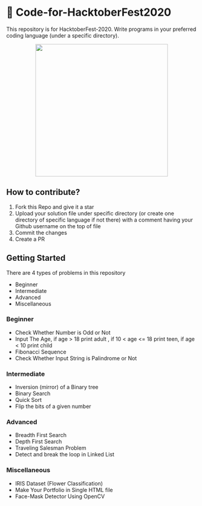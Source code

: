 # :ghost: Code-for-HacktoberFest2020
This repository is for HacktoberFest-2020. 
Write programs in your preferred coding language (under a specific directory).

<p align="center">
<img height="350" width="auto" src="https://cd.foundation/wp-content/uploads/sites/78/2020/09/Logo-Sponsors-Light.svg" /><br>
</p>

## How to contribute?
<ol>
  <li>Fork this Repo and give it a star</li>
  <li>Upload your solution file under specific directory (or create one directory of specific language if not there) with a comment having your Github username on the top of file </li>
  <li>Commit the changes </li>
  <li>Create a PR </li>
</ol>

## Getting Started

There are 4 types of problems in this repository
<ul>
  <li>Beginner</li>
  <li>Intermediate</li>
  <li>Advanced</li>
  <li>Miscellaneous</li>
</ul>

### Beginner

<ul>
  <li>Check Whether Number is Odd or Not</li>
  <li>Input The Age, if age > 18 print adult , if 10 < age <= 18 print teen, if age < 10 print child</li>
  <li>Fibonacci Sequence</li>
  <li>Check Whether Input String is Palindrome or Not</li>
</ul>

### Intermediate

<ul>
  <li>Inversion (mirror) of a Binary tree</li>
  <li>Binary Search</li>
  <li>Quick Sort</li>
  <li>Flip the bits of a given number</li>
</ul>

### Advanced

<ul>
  <li>Breadth First Search</li>
  <li>Depth First Search</li>
  <li>Traveling Salesman Problem</li>
  <li>Detect and break the loop in Linked List</li>
</ul>

### Miscellaneous

<ul>
  <li>IRIS Dataset (Flower Classification)</li>
  <li>Make Your Portfolio in Single HTML file</li>
  <li>Face-Mask Detector Using OpenCV</li>
</ul>
